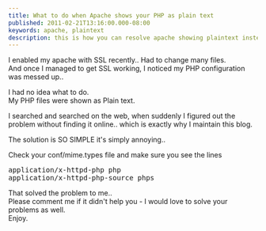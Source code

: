 ```yaml
---
title: What to do when Apache shows your PHP as plain text
published: 2011-02-21T13:16:00.000-08:00
keywords: apache, plaintext
description: this is how you can resolve apache showing plaintext instead of html
---
```


I enabled my apache with SSL recently.. Had to change many files.  
And once I managed to get SSL working, I noticed my PHP configuration was messed up..  

I had no idea what to do.  
My PHP files were shown as Plain text.  

I searched and searched on the web, when suddenly I figured out the problem without finding it online.. which is exactly why I maintain this blog.  

The solution is SO SIMPLE it's simply annoying..  

Check your conf/mime.types file and make sure you see the lines  

<pre>application/x-httpd-php php  
application/x-httpd-php-source phps  
</pre>

That solved the problem to me..  
Please comment me if it didn't help you - I would love to solve your problems as well.  
Enjoy.